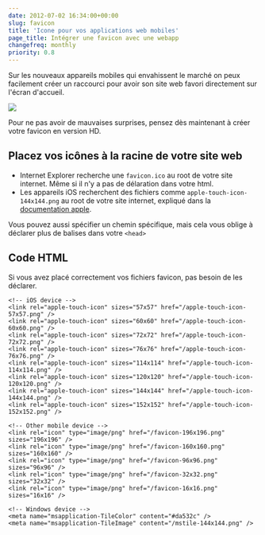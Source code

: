 ```yaml
---
date: 2012-07-02 16:34:00+00:00
slug: favicon
title: 'Icone pour vos applications web mobiles'
page_title: Intégrer une favicon avec une webapp
changefreq: monthly
priority: 0.8
---
```


Sur les nouveaux appareils mobiles qui envahissent le marché on peux facilement créer un raccourci pour avoir son site web favori directement sur l'écran d'accueil.

[![](blog/legacy/2012/07/5382639043_b671f6f3da.jpg?raw=true)](http://www.flickr.com/photos/yishiang/5382639043/)

Pour ne pas avoir de mauvaises surprises, pensez dès maintenant à créer votre favicon en version HD.

## Placez vos icônes à la racine de votre site web

- Internet Explorer recherche une `favicon.ico` au root de votre site internet.
  Même si il n'y a pas de délaration dans votre html.
- Les appareils iOS recherchent des fichiers comme `apple-touch-icon-144x144.png` au root de votre site internet, expliqué dans la [documentation apple](https://developer.apple.com/library/ios/DOCUMENTATION/AppleApplications/Reference/SafariWebContent/ConfiguringWebApplications/ConfiguringWebApplications.html).

Vous pouvez aussi spécifier un chemin spécifique, mais cela vous oblige à déclarer plus de balises dans votre `<head>`

## Code HTML

Si vous avez placé correctement vos fichiers favicon, pas besoin de les déclarer.

    <!-- iOS device -->
    <link rel="apple-touch-icon" sizes="57x57" href="/apple-touch-icon-57x57.png" />
    <link rel="apple-touch-icon" sizes="60x60" href="/apple-touch-icon-60x60.png" />
    <link rel="apple-touch-icon" sizes="72x72" href="/apple-touch-icon-72x72.png" />
    <link rel="apple-touch-icon" sizes="76x76" href="/apple-touch-icon-76x76.png" />
    <link rel="apple-touch-icon" sizes="114x114" href="/apple-touch-icon-114x114.png" />
    <link rel="apple-touch-icon" sizes="120x120" href="/apple-touch-icon-120x120.png" />
    <link rel="apple-touch-icon" sizes="144x144" href="/apple-touch-icon-144x144.png" />
    <link rel="apple-touch-icon" sizes="152x152" href="/apple-touch-icon-152x152.png" />

    <!-- Other mobile device -->
    <link rel="icon" type="image/png" href="/favicon-196x196.png" sizes="196x196" />
    <link rel="icon" type="image/png" href="/favicon-160x160.png" sizes="160x160" />
    <link rel="icon" type="image/png" href="/favicon-96x96.png" sizes="96x96" />
    <link rel="icon" type="image/png" href="/favicon-32x32.png" sizes="32x32" />
    <link rel="icon" type="image/png" href="/favicon-16x16.png" sizes="16x16" />

    <!-- Windows device -->
    <meta name="msapplication-TileColor" content="#da532c" />
    <meta name="msapplication-TileImage" content="/mstile-144x144.png" />
